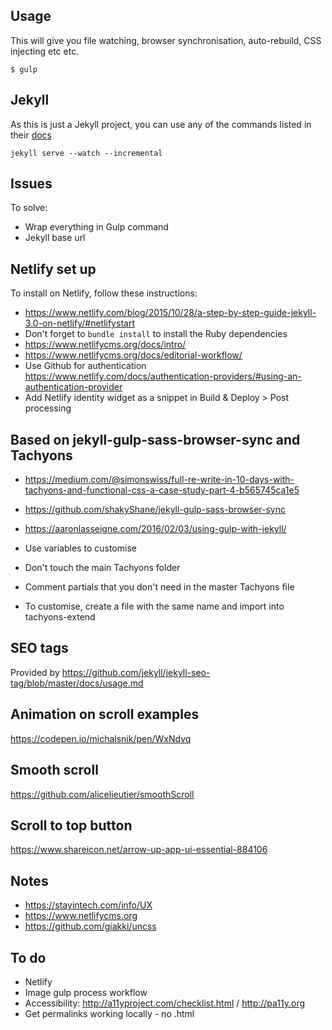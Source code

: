 ## Usage
This will give you file watching, browser synchronisation, auto-rebuild, CSS injecting etc etc.

```shell
$ gulp
```

## Jekyll
As this is just a Jekyll project, you can use any of the commands listed in their [docs](http://jekyllrb.com/docs/usage/)

```
jekyll serve --watch --incremental
```

## Issues
To solve:

- Wrap everything in Gulp command
- Jekyll base url

## Netlify set up
To install on Netlify, follow these instructions:
- https://www.netlify.com/blog/2015/10/28/a-step-by-step-guide-jekyll-3.0-on-netlify/#netlifystart
- Don't forget to `bundle install` to install the Ruby dependencies
- https://www.netlifycms.org/docs/intro/
- https://www.netlifycms.org/docs/editorial-workflow/
- Use Github for authentication https://www.netlify.com/docs/authentication-providers/#using-an-authentication-provider
- Add Netlify identity widget as a snippet in Build & Deploy > Post processing

## Based on jekyll-gulp-sass-browser-sync and Tachyons
- https://medium.com/@simonswiss/full-re-write-in-10-days-with-tachyons-and-functional-css-a-case-study-part-4-b565745ca1e5
- https://github.com/shakyShane/jekyll-gulp-sass-browser-sync
- https://aaronlasseigne.com/2016/02/03/using-gulp-with-jekyll/

- Use variables to customise
- Don't touch the main Tachyons folder
- Comment partials that you don't need in the master Tachyons file
- To customise, create a file with the same name and import into tachyons-extend

## SEO tags
Provided by https://github.com/jekyll/jekyll-seo-tag/blob/master/docs/usage.md

## Animation on scroll examples
https://codepen.io/michalsnik/pen/WxNdvq

## Smooth scroll
https://github.com/alicelieutier/smoothScroll

## Scroll to top button
https://www.shareicon.net/arrow-up-app-ui-essential-884106

## Notes
- https://stayintech.com/info/UX
- https://www.netlifycms.org
- https://github.com/giakki/uncss

## To do
- Netlify
- Image gulp process workflow
- Accessibility: http://a11yproject.com/checklist.html / http://pa11y.org
- Get permalinks working locally - no .html





